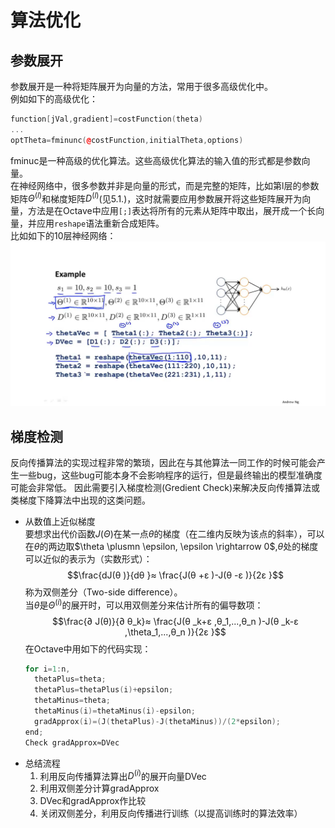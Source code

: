# 算法优化
## 参数展开  
参数展开是一种将矩阵展开为向量的方法，常用于很多高级优化中。   
例如如下的高级优化：  
```cpp
function[jVal,gradient]=costFunction(theta)
...
optTheta=fminunc(@costFunction,initialTheta,options)
```
fminuc是一种高级的优化算法。这些高级优化算法的输入值的形式都是参数向量。  
在神经网络中，很多参数并非是向量的形式，而是完整的矩阵，比如第l层的参数矩阵$Θ^{(l)}$和梯度矩阵$D^{(l)}$(见5.1.)，这时就需要应用参数展开将这些矩阵展开为向量，方法是在Octave中应用`[;]`表达将所有的元素从矩阵中取出，展开成一个长向量，并应用`reshape`语法重新合成矩阵。   
比如如下的10层神经网络：  
![](https://raw.githubusercontent.com/l61012345/Pic/master/img/20210204151039.png)   
## 梯度检测
反向传播算法的实现过程非常的繁琐，因此在与其他算法一同工作的时候可能会产生一些bug，这些bug可能本身不会影响程序的运行，但是最终输出的模型准确度可能会非常低。 因此需要引入梯度检测(Gredient Check)来解决反向传播算法或类梯度下降算法中出现的这类问题。  
- 从数值上近似梯度   
  要想求出代价函数$J(\Theta)$在某一点$\theta$的梯度（在二维内反映为该点的斜率），可以在$\theta$的两边取$\theta \plusmn \epsilon, \epsilon \rightarrow 0$,$\theta$处的梯度可以近似的表示为（实数形式）：
  $$\frac{dJ(θ )}{dθ }≈  \frac{J(θ +ε )-J(θ -ε )}{2ε }$$
  称为双侧差分（Two-side difference）。   
  当$\theta$是$\Theta^{(i)}$的展开时，可以用双侧差分来估计所有的偏导数项：
  $$\frac{∂ J(θ)}{∂ θ_k}≈ \frac{J(θ _k+ε ,θ_1,...,θ_n )-J(θ _k-ε ,\theta_1,...,θ_n  )}{2ε }$$
  在Octave中用如下的代码实现：
  ```Cpp
  for i=1:n,
    thetaPlus=theta;
    thetaPlus=thetaPlus(i)+epsilon;
    thetaMinus=theta;
    thetaMinus(i)=thetaMinus(i)-epsilon;
    gradApprox(i)=(J(thetaPlus)-J(thetaMinus))/(2*epsilon);
  end;
  Check gradApprox≈DVec
  ```
- 总结流程
  1. 利用反向传播算法算出$D^{(i)}$的展开向量DVec
  2. 利用双侧差分计算gradApprox
  3. DVec和gradApprox作比较    
  4. 关闭双侧差分，利用反向传播进行训练（以提高训练时的算法效率）
  
  
  